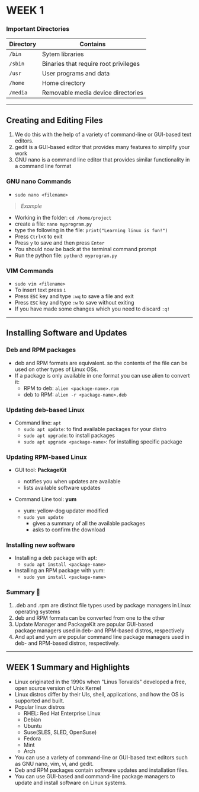 # WEEK 1

### Important Directories

| Directory | Contains |
| --- | --- |
| `/bin` | Sytem libraries |
| `/sbin` | Binaries that require root privileges |
| `/usr` | User programs and data |
| `/home` | Home directory |
| `/media` | Removable media device directories |

---

## Creating and Editing Files

1. We do this with the help of a variety of command-line or GUI-based text editors.
2. gedit is a GUI-based editor that provides many features to simplify your work
3. GNU nano is a command line editor that provides similar functionality in a command line format

### GNU nano Commands

- `sudo nano <filename>`

> *Example* 

- Working in the folder: `cd /home/project`
- create a file: `nano myprogram.py`
- type the following in the file: `print("Learning linux is fun!")`
- Press `Ctrl+X` to exit
- Press `y` to save and then press `Enter`
- You should now be back at the terminal command prompt
- Run the python file: `python3 myprogram.py`


### VIM Commands

- `sudo vim <filename>`
- To insert text press `i`
- Press `ESC` key and type `:wq` to save a file and exit
- Press `ESC` key and type `:w` to save without exiting
- If you have made some changes which you need to discard `:q!`

---

## Installing Software and Updates

### Deb and RPM packages

- deb and RPM formats are equivalent. so the contents of the file can be used on other types of Linux OSs.
- If a package is only available in one format you can use alien to convert it: 
    - RPM to deb: `alien <package-name>.rpm`    
    - deb to RPM: `alien -r <package-name>.deb`

### Updating deb-based Linux

- Command line: `apt`
    - `sudo apt update`: to find available packages for your distro
    - `sudo apt upgrade`: to install packages
    - `sudo apt upgrade <package-name>`: for installing specific package

### Updating RPM-based Linux

- GUI tool: **PackageKit**
    - notifies you when updates are available
    - lists available software updates

- Command Line tool: **yum**
    - yum: yellow-dog updater modified
    - `sudo yum update`
        - gives a summary of all the available packages
        - asks to confirm the download

### Installing new software

- Installing a deb package with apt:
    - `sudo apt install <package-name>`
- Installing an RPM package with yum:
    - `sudo yum install <package-name>`

### Summary 📝

1. .deb and .rpm are distinct file types used by package managers in Linux operating systems 
2. deb and RPM formats can be converted from one to the other 
3. Update Manager and PackageKit are popular GUI-based package managers used in deb- and RPM-based distros, respectively 
4. And apt and yum are popular command line package managers used in deb- and RPM-based distros, respectively.

---

## WEEK 1 Summary and Highlights

- Linux originated in the 1990s when "Linus Torvalds" developed a free, open source version of Unix Kernel
- Linux distros differ by their UIs, shell, applications, and how the OS is supported and built.
- Popular linux distros
    - RHEL: Red Hat Enterprise Linux
    - Debian
    - Ubuntu
    - Suse(SLES, SLED, OpenSuse)
    - Fedora
    - Mint
    - Arch
- You can use a variety of command-line or GUI-based text editors such as GNU nano, vim, vi, and gedit. 
- Deb and RPM packages contain software updates and installation files. 
- You can use GUI-based and command-line package managers to update and install software on Linux systems.